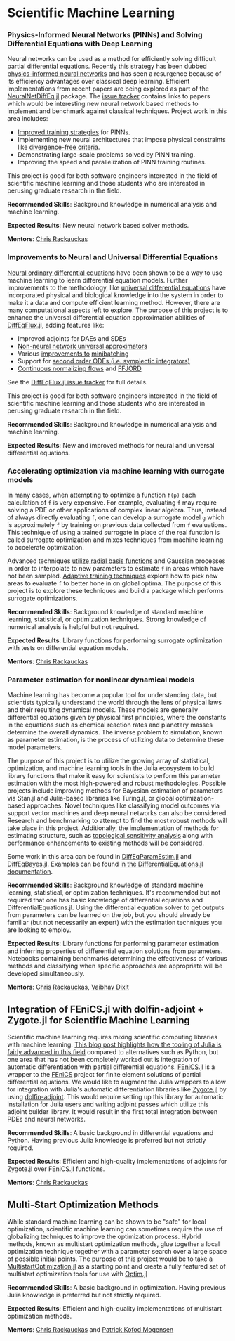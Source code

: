 
# Scientific Machine Learning


### Physics-Informed Neural Networks (PINNs) and Solving Differential Equations with Deep Learning

Neural networks can be used as a method for efficiently solving difficult partial
differential equations. Recently this strategy has been dubbed [physics-informed neural networks](https://www.sciencedirect.com/science/article/pii/S0021999118307125)
and has seen a resurgence because of its efficiency advantages over classical
deep learning. Efficient implementations from recent papers are being
explored as part of the [NeuralNetDiffEq.jl](https://github.com/JuliaDiffEq/NeuralNetDiffEq.jl)
package. The [issue tracker](https://github.com/JuliaDiffEq/NeuralNetDiffEq.jl/issues)
contains links to papers which would be interesting new neural network based methods to
implement and benchmark against classical techniques. Project work in this area
includes:

- [Improved training strategies](https://github.com/JuliaDiffEq/NeuralNetDiffEq.jl/issues/71) for PINNs.
- Implementing new neural architectures that impose physical constraints like [divergence-free criteria](https://arxiv.org/pdf/2002.00021.pdf).
- Demonstrating large-scale problems solved by PINN training.
- Improving the speed and parallelization of PINN training routines.

This project is good for both software engineers interested in the field of
scientific machine learning and those students who are interested in perusing
graduate research in the field.

**Recommended Skills**: Background knowledge in numerical analysis and machine learning.

**Expected Results**: New neural network based solver methods.

**Mentors**: [Chris Rackauckas](https://github.com/ChrisRackauckas)

### Improvements to Neural and Universal Differential Equations

[Neural ordinary differential equations](https://arxiv.org/abs/1806.07366) have
been shown to be a way to use machine learning to learn differential equation
models. Further improvements to the methodology, like
[universal differential equations](https://arxiv.org/abs/2001.04385) have incorporated
physical and biological knowledge into the system in order to make it a data and
compute efficient learning method. However, there are many computational aspects
left to explore. The purpose of this project is to enhance the universal
differential equation approximation abilities of [DiffEqFlux.jl](https://github.com/JuliaDiffEq/DiffEqFlux.jl),
adding features like:

- Improved adjoints for DAEs and SDEs
- [Non-neural network universal approximators](https://github.com/JuliaDiffEq/DiffEqFlux.jl/issues/173)
- Various [improvements to](https://github.com/JuliaDiffEq/DiffEqFlux.jl/issues/133) [minibatching](https://github.com/JuliaDiffEq/DiffEqFlux.jl/issues/118)
- Support for [second order ODEs (i.e. symplectic integrators)](https://github.com/JuliaDiffEq/DiffEqFlux.jl/issues/48)
- [Continuous normalizing flows](https://github.com/JuliaDiffEq/DiffEqFlux.jl/issues/46) and [FFJORD](https://github.com/JuliaDiffEq/DiffEqFlux.jl/issues/47)

See the [DiffEqFlux.jl issue tracker](https://github.com/JuliaDiffEq/DiffEqFlux.jl/issues)
for full details.

This project is good for both software engineers interested in the field of
scientific machine learning and those students who are interested in perusing
graduate research in the field.

**Recommended Skills**: Background knowledge in numerical analysis and machine learning.

**Expected Results**: New and improved methods for neural and universal
differential equations.

### Accelerating optimization via machine learning with surrogate models

In many cases, when attempting to optimize a function `f(p)` each calculation
of `f` is very expensive. For example, evaluating `f` may require solving a
PDE or other applications of complex linear algebra. Thus, instead of always
directly evaluating `f`, one can develop a surrogate model `g` which is
approximately `f` by training on previous data collected from `f` evaluations.
This technique of using a trained surrogate in place of the real function
is called surrogate optimization and mixes techniques from machine learning
to accelerate optimization.

Advanced techniques [utilize radial basis functions](https://www.cambridge.org/core/journals/acta-numerica/article/kernel-techniques-from-machine-learning-to-meshless-methods/00686923110F799A1537C4F02BBAAE8E) and Gaussian
processes in order to interpolate to new parameters to estimate `f` in areas
which have not been sampled. [Adaptive training techniques](http%3A%2F%2Fwww.ressources-actuarielles.net%2FEXT%2FISFA%2F1226.nsf%2F9c8e3fd4d8874d60c1257052003eced6%2Fe7dc33e4da12c5a9c12576d8002e442b%2F%24FILE%2FJones01.pdf) explore how to pick new areas
to evaluate `f` to better hone in on global optima. The purpose of this project
is to explore these techniques and build a package which performs surrogate
optimizations.

**Recommended Skills**: Background knowledge of standard machine learning,
statistical, or optimization techniques. Strong knowledge of numerical analysis
is helpful but not required.

**Expected Results**: Library functions for performing surrogate optimization
with tests on differential equation models.

**Mentors**: [Chris Rackauckas](https://github.com/ChrisRackauckas)

### Parameter estimation for nonlinear dynamical models

Machine learning has become a popular tool for understanding data, but scientists
typically understand the world through the lens of physical laws and their
resulting dynamical models. These models are generally differential equations
given by physical first principles, where the constants in the equations such
as chemical reaction rates and planetary masses determine the overall dynamics.
The inverse problem to simulation, known as parameter estimation, is the process
of utilizing data to determine these model parameters.

The purpose of this project is to utilize the growing array of statistical,
optimization, and machine learning tools in the Julia ecosystem to build
library functions that make it easy for scientists to perform this parameter
estimation with the most high-powered and robust methodologies. Possible projects
include improving methods for Bayesian estimation of parameters via Stan.jl
and Julia-based libraries like Turing.jl, or global optimization-based approaches.
Novel techniques like classifying model outcomes via support vector machines
and deep neural networks can also be considered. Research and benchmarking
to attempt to find the most robust methods will take place in this project.
Additionally, the implementation of methods for estimating structure, such
as [topological sensitivity analysis](https://www.pnas.org/content/111/52/18507)
along with performance enhancements to existing methods will be considered.

Some work in this area can be found in
[DiffEqParamEstim.jl](https://github.com/JuliaDiffEq/DiffEqParamEstim.jl)
and [DiffEqBayes.jl](https://github.com/JuliaDiffEq/DiffEqBayes.jl). Examples
can be found [in the DifferentialEquations.jl documentation]( https://docs.juliadiffeq.org/dev/analysis/parameter_estimation).

**Recommended Skills**: Background knowledge of standard machine learning,
statistical, or optimization techniques. It's recommended but not required that
one has basic knowledge of differential equations and DifferentialEquations.jl.
Using the differential equation solver to get outputs from parameters can
be learned on the job, but you should already be familiar (but not necessarily
an expert) with the estimation techniques you are looking to employ.

**Expected Results**: Library functions for performing parameter estimation
and inferring properties of differential equation solutions from parameters.
Notebooks containing benchmarks determining the effectiveness of various methods
and classifying when specific approaches are appropriate will be developed
simultaneously.

**Mentors**: [Chris Rackauckas](https://github.com/ChrisRackauckas), [Vaibhav Dixit](https://github.com/Vaibhavdixit02)

## Integration of FEniCS.jl with dolfin-adjoint + Zygote.jl for Scientific Machine Learning

Scientific machine learning requires mixing scientific computing libraries with machine learning.
[This blog post highlights how the tooling of Julia is fairly advanced in this field](https://www.stochasticlifestyle.com/the-essential-tools-of-scientific-machine-learning-scientific-ml/) compared to alternatives such as Python,
but one area that has not been completely worked out is integration of automatic differentiation
with partial differential equations.
[FEniCS.jl](https://github.com/JuliaDiffEq/FEniCS.jl) is a wrapper to the
[FEniCS](https://fenicsproject.org/) project for finite element solutions of partial differential
equations. We would like to augment the Julia wrappers to allow for integration with Julia's
automatic differentiation libraries like [Zygote.jl](https://github.com/FluxML/Zygote.jl) by
using [dolfin-adjoint](https://www.dolfin-adjoint.org/en/release/). This would require setting up
this library for automatic installation for Julia users and writing adjoint passes which utilize
this adjoint builder library. It would result in the first total integration between PDEs and
neural networks.

**Recommended Skills**: A basic background in differential equations and Python. Having previous
Julia knowledge is preferred but not strictly required.

**Expected Results**: Efficient and high-quality implementations of adjoints for Zygote.jl over FEniCS.jl functions.

**Mentors**: [Chris Rackauckas](https://github.com/ChrisRackauckas)

## Multi-Start Optimization Methods

While standard machine learning can be shown to be "safe" for local optimization,
scientific machine learning can sometimes require the use of globalizing techniques
to improve the optimization process. Hybrid methods, known as multistart optimization
methods, glue together a local optimization technique together with a parameter
search over a large space of possible initial points. The purpose of this project
would be to take a [MultistartOptimization.jl](https://github.com/tpapp/MultistartOptimization.jl)
as a starting point and create a fully featured set of multistart optimization
tools for use with [Optim.jl](https://github.com/JuliaNLSolvers/Optim.jl)

**Recommended Skills**: A basic background in optimization. Having previous
Julia knowledge is preferred but not strictly required.

**Expected Results**: Efficient and high-quality implementations of multistart optimization methods.

**Mentors**: [Chris Rackauckas](https://github.com/ChrisRackauckas) and [Patrick Kofod Mogensen](https://github.com/pkofod)


